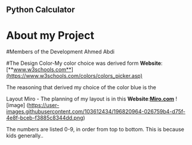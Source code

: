 ## Python Calculator

# About my Project

#Members of the Development
Ahmed Abdi

#The Design
 Color-My color choice was derived form **Website**:[**www.w3schools.com**](https://www.w3schools.com/colors/colors_picker.asp)
 
 The reasoning that derived my choice of the color blue is the 
 

 
 
 Layout
 Miro - The planning of my layout is in this **Website**:[**Miro.com**](https://miro.com/app/board/uXjVPSxXFYc=/)
 ![image]
 (https://user-images.githubusercontent.com/103612434/196820964-026759b4-d75f-4e8f-bceb-f3885c8344dd.png)

 
 The numbers are listed 0-9, in order from top to bottom. This is because kids generally..

